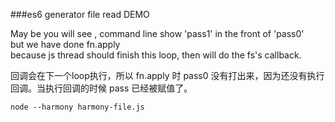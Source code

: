 ###es6 generator file read DEMO       

May be you will see , command line show 'pass1' in the front of 'pass0'             
but we have done fn.apply                   
because js thread should finish this loop, then will do the fs's callback.   

回调会在下一个loop执行，所以 fn.apply 时 pass0 没有打出来，因为还没有执行回调。当执行回调的时候 pass 已经被赋值了。


```      
node --harmony harmony-file.js     
```
